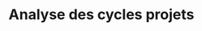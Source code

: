 ---
title: Analyse des cycles projets
sorte: Etude
description: "Recul sur les manières de travailler pour cibler les irritants, les blocages, les incohérences, les dynamiques positives."
goals:
  - Place du numérique
  - Identifier la place du handicap
persons: 2
days: 3
skills:
  - Etude
  - Entretien
profil:
  "Coordination": 10
  "Expert technique": 20
  "Expert inclusion": 20 
  "Assistant technique": 0
  "Assistant inclusion": 30
  "Facilitateur": 0
pack: 1
---